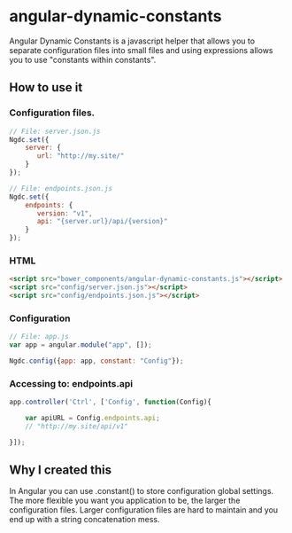 angular-dynamic-constants
=========================

Angular Dynamic Constants is a javascript helper that allows you to separate configuration files into small files and using expressions allows you to use "constants within constants".

## How to use it

### Configuration files.
```js
// File: server.json.js
Ngdc.set({
    server: {
       url: "http://my.site/"
    }
});

// File: endpoints.json.js
Ngdc.set({
    endpoints: {
       version: "v1",
       api: "{server.url}/api/{version}"
    }
});
```

### HTML

```html
<script src="bower_components/angular-dynamic-constants.js"></script>
<script src="config/server.json.js"></script>
<script src="config/endpoints.json.js"></script>
```

### Configuration
```javascript
// File: app.js
var app = angular.module("app", []);

Ngdc.config({app: app, constant: "Config"});

```

### Accessing to: endpoints.api

```js
app.controller('Ctrl', ['Config', function(Config){

    var apiURL = Config.endpoints.api;
    // "http://my.site/api/v1"

}]);
```

## Why I created this
In Angular you can use .constant() to store configuration global settings. The more flexible you want you application to be, the larger the configuration files.
Larger configuration files are hard to maintain and you end up with a string concatenation mess.




